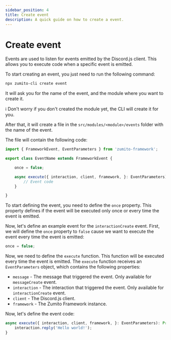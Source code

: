 ```yaml
---
sidebar_position: 4
title: Create event
description: A quick guide on how to create a event.
---
```


# Create event

Events are used to listen for events emitted by the Discord.js client. This allows you to execute code when a specific event is emitted.

To start creating an event, you just need to run the following command:

```bash
npx zumito-cli create event
```

It will ask you for the name of the event, and the module where you want to create it.

:information_source: Don't worry if you don't created the module yet, the CLI will create it for you.

After that, it will create a file in the `src/modules/<module>/events` folder with the name of the event.

The file will contain the following code:

```ts
import { FrameworkEvent, EventParameters } from 'zumito-framework';

export class EventName extends FrameworkEvent {

    once = false;

    async execute({ interaction, client, framework, }: EventParameters): Promise<void> {
        // Event code
    }

}
```

To start defining the event, you need to define the `once` property. This property defines if the event will be executed only once or every time the event is emitted.

Now, let's define an example event for the `interactionCreate` event.
First, we will define the `once` property to `false` cause we want to execute the event every time the event is emitted:

```ts
once = false;
```

Now, we need to define the `execute` function. This function will be executed every time the event is emitted.
The `execute` function receives an `EventParameters` object, which contains the following properties:
- `message` - The message that triggered the event. Only available for `messageCreate` event.
- `interaction` - The interaction that triggered the event. Only available for `interactionCreate` event.
- `client` - The Discord.js client.
- `framework` - The Zumito Framework instance.

Now, let's define the event code:

```ts
async execute({ interaction, client, framework, }: EventParameters): Promise<void> {
    interaction.reply('Hello world!');
}
```

